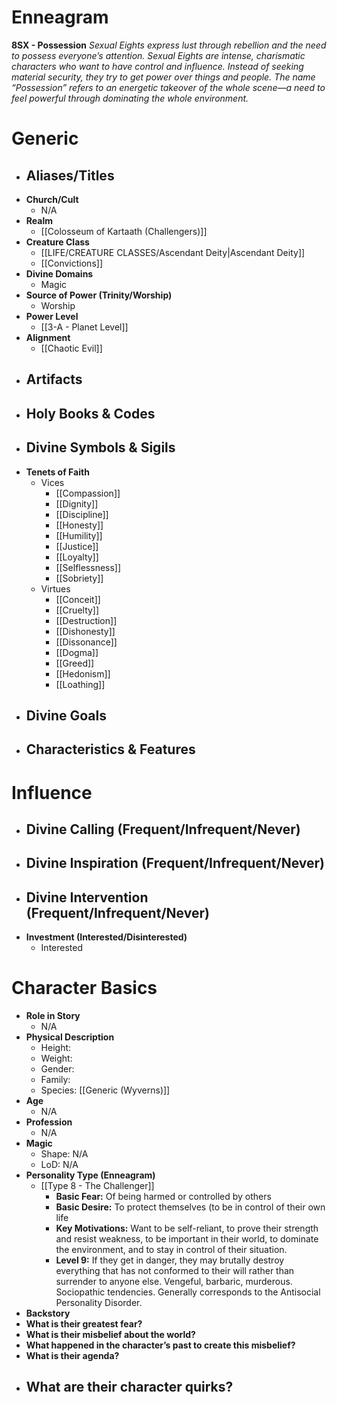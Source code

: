 # Enneagram

**8SX - Possession**
*Sexual Eights express lust through rebellion and the need to possess everyone’s attention. Sexual Eights are intense, charismatic characters who want to have control and influence. Instead of seeking material security, they try to get power over things and people. The name “Possession” refers to an energetic takeover of the whole scene—a need to feel powerful through dominating the whole environment.*
# Generic
- **Aliases/Titles**
	- 
- **Church/Cult**
	- N/A
- **Realm**
	- [[Colosseum of Kartaath (Challengers)]]
- **Creature Class**
	- [[LIFE/CREATURE CLASSES/Ascendant Deity|Ascendant Deity]]
	- [[Convictions]]
- **Divine Domains**
	- Magic
- **Source of Power (Trinity/Worship)**
	- Worship
- **Power Level**
	- [[3-A - Planet Level]]
- **Alignment**
	- [[Chaotic Evil]]
- **Artifacts**
	- 
- **Holy Books & Codes**
	- 
- **Divine Symbols & Sigils**
	- 
- **Tenets of Faith**
	- Vices
		- [[Compassion]]
		- [[Dignity]]
		- [[Discipline]]
		- [[Honesty]]
		- [[Humility]]
		- [[Justice]]
		- [[Loyalty]]
		- [[Selflessness]]
		- [[Sobriety]]
	- Virtues
		- [[Conceit]]
		- [[Cruelty]]
		- [[Destruction]]
		- [[Dishonesty]]
		- [[Dissonance]]
		- [[Dogma]]
		- [[Greed]]
		- [[Hedonism]]
		- [[Loathing]]
- **Divine Goals**
	- 
- **Characteristics & Features**
	- 
# Influence
- **Divine Calling (Frequent/Infrequent/Never)**
	- 
- **Divine Inspiration (Frequent/Infrequent/Never)**
	- 
- **Divine Intervention (Frequent/Infrequent/Never)**
	- 
- **Investment (Interested/Disinterested)**
	- Interested

# Character Basics
- **Role in Story**
	- N/A
- **Physical Description**
	- Height:
	- Weight:
	- Gender:
	- Family:
	- Species: [[Generic (Wyverns)]]
- **Age**
	- N/A
- **Profession**
	- N/A
- **Magic**
	- Shape: N/A
	- LoD: N/A
- **Personality Type (Enneagram)**
	- [[Type 8 - The Challenger]]
		- **Basic Fear:** Of being harmed or controlled by others
		- **Basic Desire:** To protect themselves (to be in control of their own life  
		- **Key Motivations:** Want to be self-reliant, to prove their strength and resist weakness, to be important in their world, to dominate the environment, and to stay in control of their situation.
		- **Level 9:** If they get in danger, they may brutally destroy everything that has not conformed to their will rather than surrender to anyone else. Vengeful, barbaric, murderous. Sociopathic tendencies. Generally corresponds to the Antisocial Personality Disorder.
- **Backstory**
- **What is their greatest fear?**
- **What is their misbelief about the world?**
- **What happened in the character’s past to create this misbelief?**
- **What is their agenda?**
- **What are their character quirks?**
	- 